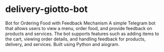 # delivery-giotto-bot
Bot for Ordering Food with Feedback Mechanism A simple Telegram bot that allows users to view a menu, order food, and provide feedback on products and services. The bot supports features such as adding items to the cart, viewing order details, and handling feedback for products, delivery, and services. Built using Python and aiogram.
